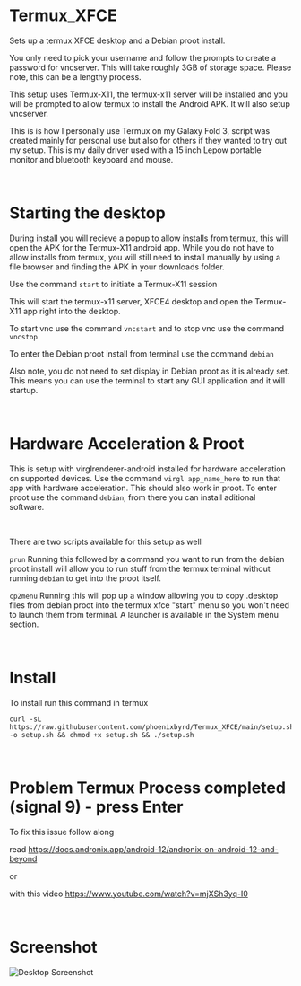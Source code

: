 # Termux_XFCE

Sets up a termux XFCE desktop and a Debian proot install.

You only need to pick your username and follow the prompts to create a password for vncserver. This will take roughly 3GB of storage space. Please note, this can be a lengthy process.

This setup uses Termux-X11, the termux-x11 server will be installed and you will be prompted to allow termux to install the Android APK. It will also setup vncserver.

This is is how I personally use Termux on my Galaxy Fold 3, script was created mainly for personal use but also for others if they wanted to try out my setup. This is my daily driver used with a 15 inch Lepow portable monitor and bluetooth keyboard and mouse.

&nbsp;

# Starting the desktop

During install you will recieve a popup to allow installs from termux, this will open the APK for the Termux-X11 android app. While you do not have to allow installs from termux, you will still need to install manually by using a file browser and finding the APK in your downloads folder. 
  
Use the command ```start``` to initiate a Termux-X11 session
  
This will start the termux-x11 server, XFCE4 desktop and open the Termux-X11 app right into the desktop. 

To start vnc use the command ```vncstart``` and to stop vnc use the command ```vncstop```

To enter the Debian proot install from terminal use the command ```debian```

Also note, you do not need to set display in Debian proot as it is already set. This means you can use the terminal to start any GUI application and it will startup.

&nbsp;

# Hardware Acceleration & Proot

This is setup with virglrenderer-android installed for hardware acceleration on supported devices. Use the command ```virgl app_name_here``` to run that app with hardware acceleration. This should also work in proot. To enter proot use the command ```debian```, from there you can install aditional software. 

&nbsp;

There are two scripts available for this setup as well
  
```prun```  Running this followed by a command you want to run from the debian proot install will allow you to run stuff from the termux terminal without running ```debian``` to get into the proot itself.
  
```cp2menu``` Running this will pop up a window allowing you to copy .desktop files from debian proot into the termux xfce "start" menu so you won't need to launch them from terminal. A launcher is available in the System menu section.

&nbsp;

# Install

To install run this command in termux

```
curl -sL https://raw.githubusercontent.com/phoenixbyrd/Termux_XFCE/main/setup.sh -o setup.sh && chmod +x setup.sh && ./setup.sh
```

&nbsp;

# Problem Termux Process completed (signal 9) - press Enter

To fix this issue follow along

read https://docs.andronix.app/android-12/andronix-on-android-12-and-beyond

or

with this video https://www.youtube.com/watch?v=mjXSh3yq-I0

  


&nbsp;

# Screenshot
![Desktop Screenshot](desktop.png)
